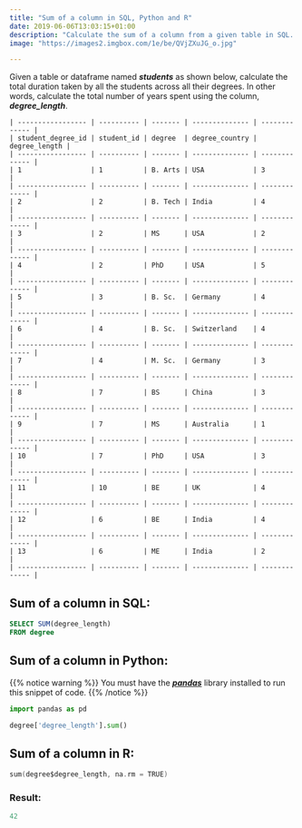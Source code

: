 ```yaml
---
title: "Sum of a column in SQL, Python and R"
date: 2019-06-06T13:03:15+01:00
description: "Calculate the sum of a column from a given table in SQL. Calculate the sum of column from a dataframe using Python or R."
image: "https://images2.imgbox.com/1e/be/QVjZXuJG_o.jpg"

---
```


Given a table or dataframe named *__students__* as shown below, calculate the total duration taken by all the students across all their degrees. In other words, calculate the total number of years spent using the column, *__degree_length__*.

```
| ----------------- | ---------- | ------- | -------------- | ------------- |
| student_degree_id | student_id | degree  | degree_country | degree_length |
| ----------------- | ---------- | ------- | -------------- | ------------- |
| 1                 | 1          | B. Arts | USA            | 3             |
| ----------------- | ---------- | ------- | -------------- | ------------- |
| 2                 | 2          | B. Tech | India          | 4             |
| ----------------- | ---------- | ------- | -------------- | ------------- |
| 3                 | 2          | MS      | USA            | 2             |
| ----------------- | ---------- | ------- | -------------- | ------------- |
| 4                 | 2          | PhD     | USA            | 5             |
| ----------------- | ---------- | ------- | -------------- | ------------- |
| 5                 | 3          | B. Sc.  | Germany        | 4             |
| ----------------- | ---------- | ------- | -------------- | ------------- |
| 6                 | 4          | B. Sc.  | Switzerland    | 4             |
| ----------------- | ---------- | ------- | -------------- | ------------- |
| 7                 | 4          | M. Sc.  | Germany        | 3             |
| ----------------- | ---------- | ------- | -------------- | ------------- |
| 8                 | 7          | BS      | China          | 3             |
| ----------------- | ---------- | ------- | -------------- | ------------- |
| 9                 | 7          | MS      | Australia      | 1             |
| ----------------- | ---------- | ------- | -------------- | ------------- |
| 10                | 7          | PhD     | USA            | 3             |
| ----------------- | ---------- | ------- | -------------- | ------------- |
| 11                | 10         | BE      | UK             | 4             |
| ----------------- | ---------- | ------- | -------------- | ------------- |
| 12                | 6          | BE      | India          | 4             |
| ----------------- | ---------- | ------- | -------------- | ------------- |
| 13                | 6          | ME      | India          | 2             |
| ----------------- | ---------- | ------- | -------------- | ------------- |
```

## Sum of a column in SQL:

```SQL
SELECT SUM(degree_length)
FROM degree
```

## Sum of a column in Python:

{{% notice warning %}}
You must have the *__[pandas](https://pandas.pydata.org/)__* library installed to run this snippet of code.
{{% /notice %}}

```Python
import pandas as pd

degree['degree_length'].sum()
```

## Sum of a column in R:

```C
sum(degree$degree_length, na.rm = TRUE)
```

### Result:

```C
42
```